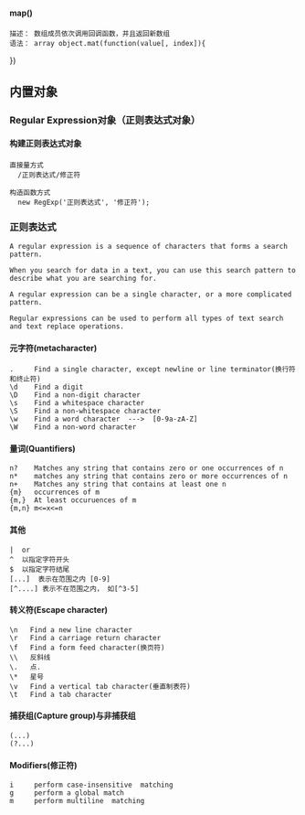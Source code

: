 #### map()
    描述： 数组成员依次调用回调函数，并且返回新数组
    语法： array object.mat(function(value[, index]){

})

## 内置对象
### Regular Expression对象（正则表达式对象）
#### 构建正则表达式对象

    直接量方式
      /正则表达式/修正符

    构造函数方式
      new RegExp('正则表达式', '修正符');

### 正则表达式
    A regular expression is a sequence of characters that forms a search pattern.

    When you search for data in a text, you can use this search pattern to describe what you are searching for.

    A regular expression can be a single character, or a more complicated pattern.

    Regular expressions can be used to perform all types of text search and text replace operations.

#### 元字符(metacharacter)
    .     Find a single character, except newline or line terminator(换行符和终止符)
    \d    Find a digit
    \D    Find a non-digit character
    \s    Find a whitespace character
    \S    Find a non-whitespace character
    \w    Find a word character  --->  [0-9a-zA-Z]
    \W    Find a non-word character

#### 量词(Quantifiers)
    n?    Matches any string that contains zero or one occurrences of n
    n*    matches any string that contains zero or more occurrences of n
    n+    Matches any string that contains at least one n
    {m}   occurrences of m
    {m,}  At least occuruences of m
    {m,n} m<=x<=n

#### 其他
    |  or
    ^  以指定字符开头
    $  以指定字符结尾
    [...]  表示在范围之内 [0-9]
    [^....] 表示不在范围之内， 如[^3-5]

#### 转义符(Escape character)

    \n   Find a new line character
    \r   Find a carriage return character
    \f   Find a form feed character(换页符)
    \\   反斜线
    \.   点.
    \*   星号
    \v   Find a vertical tab character(垂直制表符)
    \t   Find a tab character

#### 捕获组(Capture group)与非捕获组
    (...)
    (?...)


#### Modifiers(修正符)

    i     perform case-insensitive  matching
    g     perform a global match
    m     perform multiline  matching
